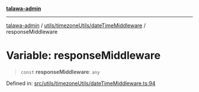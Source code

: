[**talawa-admin**](../../../../README.md)

***

[talawa-admin](../../../../README.md) / [utils/timezoneUtils/dateTimeMiddleware](../README.md) / responseMiddleware

# Variable: responseMiddleware

> `const` **responseMiddleware**: `any`

Defined in: [src/utils/timezoneUtils/dateTimeMiddleware.ts:94](https://github.com/bint-Eve/talawa-admin/blob/bb9ac170c0ec806cc5423650a66bbe110c3af5d9/src/utils/timezoneUtils/dateTimeMiddleware.ts#L94)
